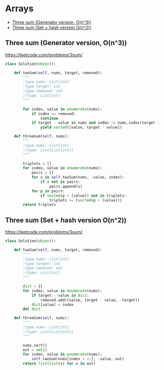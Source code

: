 # Arrays

+ [Three sum (Generator version, O(n^3))](#three-sum-generator-version-on3)
+ [Three sum (Set + hash version O(n^2))](#three-sum-set--hash-version-on2)

## Three sum (Generator version, O(n^3))

https://leetcode.com/problems/3sum/

```python
class Solution(object):

    def twoSum(self, nums, target, removed):
        """
        :type nums: List[int]
        :type target: int
        :type removed: int
        :rtype: List[int]
        """

        for index, value in enumerate(nums):
            if index == removed:
                continue
            if target - value in nums and index != nums.index(target - value) and removed != nums.index(target - value):
                yield sorted([value, target - value])

    def threeSum(self, nums):
        """
        :type nums: List[int]
        :rtype: List[List[int]]
        """

        triplets = []
        for index, value in enumerate(nums):
            pairs = []
            for x in self.twoSum(nums, -value, index):
                if x not in pairs:
                    pairs.append(x)
            for p in pairs:
                if sorted(p + [value]) not in triplets:
                    triplets += [sorted(p + [value])]
        return triplets

```

## Three sum (Set + hash version O(n^2))

https://leetcode.com/problems/3sum/

```python
class Solution(object):

    def twoSum(self, nums, target, removed):
        """
        :type nums: List[int]
        :type target: int
        :type removed: set
        :rtype: List[int]
        """

        dict = {}
        for index, value in enumerate(nums):
            if target - value in dict:
                removed.add((value, target - value, -target))
            dict[value] = index
        del dict

    def threeSum(self, nums):
        """
        :type nums: List[int]
        :rtype: List[List[int]]
        """

        nums.sort()
        out = set()
        for index, value in enumerate(nums):
            self.twoSum(nums[index + 1:], -value, out)
        return list(list(x) for x in out)

```